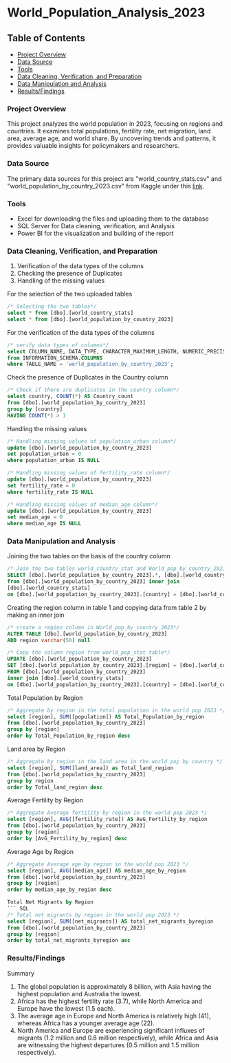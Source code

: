 # World_Population_Analysis_2023
## Table of Contents
- [Project Overview](#project-overview)
- [Data Source](#data-source)
- [Tools](#tools)
- [Data Cleaning, Verification, and Preparation](#data-cleaning-verification-and-preparation)
- [Data Manipulation and Analysis](#data-manipulation-and-analysis)
- [Results/Findings](#resultsfindings)


### Project Overview
This project analyzes the world population in 2023, focusing on regions and countries. It examines total populations, fertility rate, net migration, land area, average age, and world share. By uncovering trends and patterns, it provides valuable insights for policymakers and researchers. 

### Data Source
The primary data sources for this project are "world_country_stats.csv" and  "world_population_by_country_2023.csv" from Kaggle under this [link](https://www.kaggle.com/datasets/chandanchoudhury/world-population-dataset).

### Tools
- Excel for downloading the files and uploading them to the database
- SQL Server for Data cleaning, verification, and Analysis
- Power BI for the visualization and building of the report

### Data Cleaning, Verification, and Preparation
1. Verification of the data types of the columns
2. Checking the presence of Duplicates
3. Handling of the missing values

For the selection of the two uploaded tables
``` SQL
/* Selecting the two tables*/
select * from [dbo].[world_country_stats]
select * from [dbo].[world_population_by_country_2023]
```


For the verification of the data types of the columns
``` SQL
/* verify data types of columns*/
select COLUMN_NAME, DATA_TYPE, CHARACTER_MAXIMUM_LENGTH, NUMERIC_PRECISION, NUMERIC_SCALE
from INFORMATION_SCHEMA.COLUMNS
where TABLE_NAME = 'world_population_by_country_2023';
```

Check the presence of Duplicates in the Country column
``` SQL
/* Check if there are duplicates in the country column*/
select country, COUNT(*) AS Country_count
from [dbo].[world_population_by_country_2023]
group by [country]
HAVING COUNT(*) > 1
```

Handling the missing values
``` SQL
/* Handling missing values of population_urban column*/
update [dbo].[world_population_by_country_2023]
set population_urban = 0
where population_urban IS NULL

/* Handling missing values of fertility_rate column*/
update [dbo].[world_population_by_country_2023]
set fertility_rate = 0
where fertility_rate IS NULL

/* Handling missing values of median_age column*/
update [dbo].[world_population_by_country_2023]
set median_age = 0
where median_age IS NULL
```

### Data Manipulation and Analysis
Joining the two tables on the basis of the country column
``` SQL
/* Join the two tables world_country_stat and World_pop_by_country_2023 on country basis*/
SELECT [dbo].[world_population_by_country_2023].*, [dbo].[world_country_stats].[region]
from [dbo].[world_population_by_country_2023] inner join 
[dbo].[world_country_stats]
on [dbo].[world_population_by_country_2023].[country] = [dbo].[world_country_stats].[country]
```

Creating the region column in table 1 and copying data from table 2 by making an inner join
``` SQL
/* create a region column in World_pop_by_country_2023*/
ALTER TABLE [dbo].[world_population_by_country_2023]
ADD region varchar(50) null

/* Copy the column region from world_pop_stat table*/
UPDATE [dbo].[world_population_by_country_2023]
SET [dbo].[world_population_by_country_2023].[region] = [dbo].[world_country_stats].[region]
FROM [dbo].[world_population_by_country_2023]
inner join [dbo].[world_country_stats]
on [dbo].[world_population_by_country_2023].[country] = [dbo].[world_country_stats].[country]
```

Total Population by Region
``` SQL
/* Aggregate by region in the total population in the world pop 2023 */
select [region], SUM([population]) AS Total_Population_by_region
from [dbo].[world_population_by_country_2023]
group by [region]
order by Total_Population_by_region desc
```

Land area by Region
``` SQL
/* Aggregate by region in the land area in the world pop by country */
select [region], SUM([land_area]) as Total_land_region
from [dbo].[world_population_by_country_2023] 
group by region
order by Total_land_region desc
```

Average Fertility by Region
``` SQL
/* Aggregate Average fertility by region in the world pop 2023 */
select [region], AVG([fertility_rate]) AS AvG_Fertility_by_region
from [dbo].[world_population_by_country_2023]
group by [region]
order by [AvG_Fertility_by_region] desc
```

Average Age by Region
``` SQL
/* Aggregate Average age by region in the world pop 2023 */
select [region], AVG([median_age]) AS median_age_by_region
from [dbo].[world_population_by_country_2023]
group by [region]
order by median_age_by_region desc

Total Net Migrants by Region
``` SQL
/* Total net migrants by region in the world pop 2023 */
select [region], SUM([net_migrants]) AS total_net_migrants_byregion
from [dbo].[world_population_by_country_2023]
group by [region]
order by total_net_migrants_byregion asc
```

### Results/Findings
Summary
1. The global population is approximately 8 billion, with Asia having the highest population and Australia the lowest.
2. Africa has the highest fertility rate (3.7), while North America and Europe have the lowest (1.5 each).
3. The average age in Europe and North America is relatively high (41), whereas Africa has a younger average age (22).
4. North America and Europe are experiencing significant influxes of migrants (1.2 million and 0.8 million respectively), while Africa and Asia are witnessing the highest departures (0.5 million and 1.5 million respectively).
